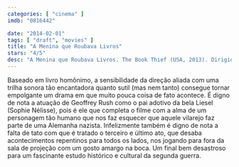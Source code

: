 ```yaml
---
categories: [ "cinema" ]
imdb: "0816442"

date: "2014-02-01"
tags: [ "draft", "movies" ]
title: "A Menina que Roubava Livros"
stars: "4/5"
desc: "A Menina que Roubava Livros. The Book Thief (USA, 2013). Dirigido por Brian Percival. Escrito por Markus Zusak, Michael Petroni. Com Roger Allam, Sophie Nélisse, Heike Makatsch, Julian Lehmann, Gotthard Lange, Rainer Reiners, Kirsten Block, Geoffrey Rush, Emily Watson."
---
```

Baseado em livro homônimo, a sensibilidade da direção aliada com uma trilha sonora tão encantadora quanto sutil (mas nem tanto) consegue tornar empolgante um drama em que muito pouca coisa de fato acontece. É digno de nota a atuação de Geoffrey Rush como o pai adotivo da bela Liesel (Sophie Nélisse), pois é ele que completa o filme com a alma de um personagem tão humano que nos faz esquecer que aquele vilarejo faz parte de uma Alemanha nazista. Infelizmente também é digno de nota a falta de tato com que é tratado o terceiro e último ato, que desaba acontecimentos repentinos para todos os lados, nos jogando para fora da sala de projeção com um gosto amargo na boca. Um final bem desastroso para um fascinante estudo histórico e cultural da segunda guerra.
